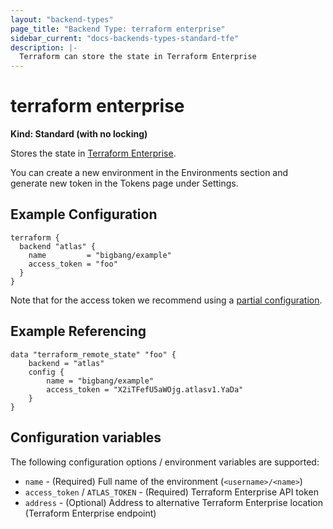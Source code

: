 ```yaml
---
layout: "backend-types"
page_title: "Backend Type: terraform enterprise"
sidebar_current: "docs-backends-types-standard-tfe"
description: |-
  Terraform can store the state in Terraform Enterprise
---
```


# terraform enterprise

**Kind: Standard (with no locking)**

Stores the state in [Terraform Enterprise](https://www.terraform.io/docs/providers/index.html).

You can create a new environment in the
Environments section and generate new token in the Tokens page under Settings.

## Example Configuration

```
terraform {
  backend "atlas" {
    name         = "bigbang/example"
    access_token = "foo"
  }
}
```

Note that for the access token we recommend using a
[partial configuration](/docs/backends/config.html).

## Example Referencing

```
data "terraform_remote_state" "foo" {
	backend = "atlas"
	config {
		name = "bigbang/example"
		access_token = "X2iTFefU5aWOjg.atlasv1.YaDa"
	}
}
```

## Configuration variables

The following configuration options / environment variables are supported:

 * `name` - (Required) Full name of the environment (`<username>/<name>`)
 * `access_token` / `ATLAS_TOKEN` - (Required) Terraform Enterprise API token
 * `address` - (Optional) Address to alternative Terraform Enterprise location (Terraform Enterprise endpoint)
